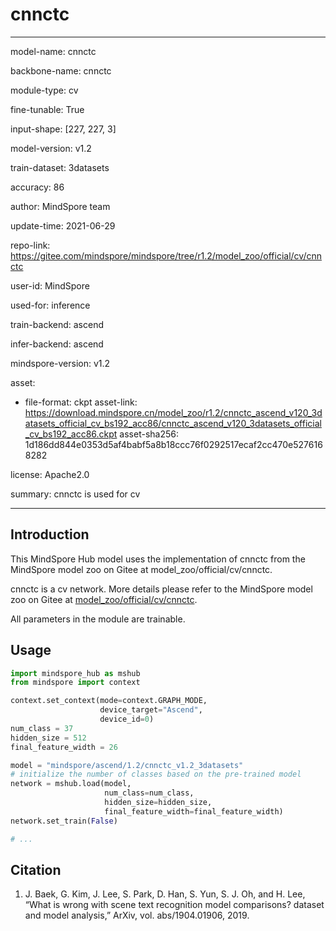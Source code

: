 # cnnctc

---

model-name: cnnctc

backbone-name: cnnctc

module-type: cv

fine-tunable: True

input-shape: [227, 227, 3]

model-version: v1.2

train-dataset: 3datasets

accuracy: 86

author: MindSpore team

update-time: 2021-06-29

repo-link: <https://gitee.com/mindspore/mindspore/tree/r1.2/model_zoo/official/cv/cnnctc>

user-id: MindSpore

used-for: inference

train-backend: ascend

infer-backend: ascend

mindspore-version: v1.2

asset:

-
    file-format: ckpt
    asset-link: <https://download.mindspore.cn/model_zoo/r1.2/cnnctc_ascend_v120_3datasets_official_cv_bs192_acc86/cnnctc_ascend_v120_3datasets_official_cv_bs192_acc86.ckpt>
    asset-sha256: 1d186dd844e0353d5af4babf5a8b18ccc76f0292517ecaf2cc470e5276168282

license: Apache2.0

summary: cnnctc is used for cv

---

## Introduction

This MindSpore Hub model uses the implementation of cnnctc from the MindSpore model zoo on Gitee at model_zoo/official/cv/cnnctc.

cnnctc is a cv network. More details please refer to the MindSpore model zoo on Gitee at [model_zoo/official/cv/cnnctc](https://gitee.com/mindspore/mindspore/blob/r1.2/model_zoo/official/cv/cnnctc/README.md).

All parameters in the module are trainable.

## Usage

```python
import mindspore_hub as mshub
from mindspore import context

context.set_context(mode=context.GRAPH_MODE,
                    device_target="Ascend",
                    device_id=0)
num_class = 37
hidden_size = 512
final_feature_width = 26

model = "mindspore/ascend/1.2/cnnctc_v1.2_3datasets"
# initialize the number of classes based on the pre-trained model
network = mshub.load(model,
                     num_class=num_class,
                     hidden_size=hidden_size,
                     final_feature_width=final_feature_width)
network.set_train(False)

# ...
```

## Citation

1. J. Baek, G. Kim, J. Lee, S. Park, D. Han, S. Yun, S. J. Oh, and H. Lee, “What is wrong with scene text recognition model comparisons? dataset and model analysis,” ArXiv, vol. abs/1904.01906, 2019.
